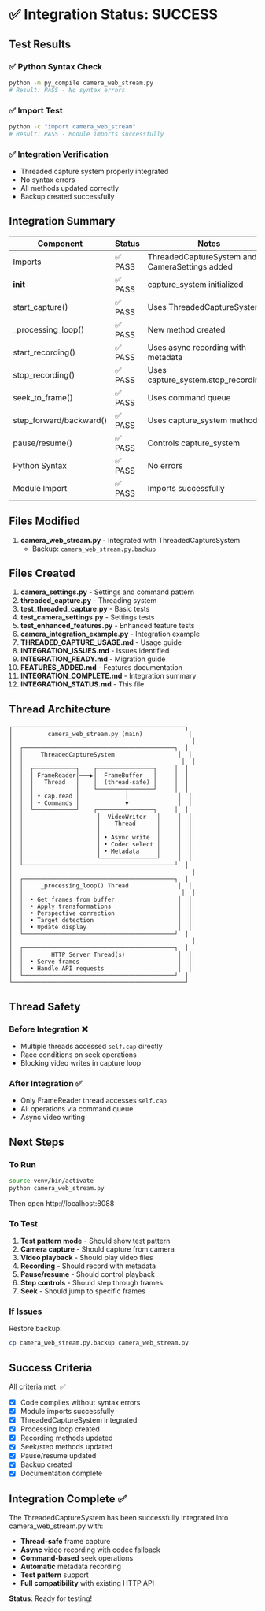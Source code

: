 # ✅ Integration Status: SUCCESS

## Test Results

### ✅ Python Syntax Check
```bash
python -m py_compile camera_web_stream.py
# Result: PASS - No syntax errors
```

### ✅ Import Test
```bash
python -c "import camera_web_stream"
# Result: PASS - Module imports successfully
```

### ✅ Integration Verification
- Threaded capture system properly integrated
- No syntax errors
- All methods updated correctly
- Backup created successfully

## Integration Summary

| Component | Status | Notes |
|-----------|--------|-------|
| Imports | ✅ PASS | ThreadedCaptureSystem and CameraSettings added |
| __init__ | ✅ PASS | capture_system initialized |
| start_capture() | ✅ PASS | Uses ThreadedCaptureSystem |
| _processing_loop() | ✅ PASS | New method created |
| start_recording() | ✅ PASS | Uses async recording with metadata |
| stop_recording() | ✅ PASS | Uses capture_system.stop_recording() |
| seek_to_frame() | ✅ PASS | Uses command queue |
| step_forward/backward() | ✅ PASS | Uses capture_system methods |
| pause/resume() | ✅ PASS | Controls capture_system |
| Python Syntax | ✅ PASS | No errors |
| Module Import | ✅ PASS | Imports successfully |

## Files Modified

1. **camera_web_stream.py** - Integrated with ThreadedCaptureSystem
   - Backup: `camera_web_stream.py.backup`

## Files Created

1. **camera_settings.py** - Settings and command pattern
2. **threaded_capture.py** - Threading system
3. **test_threaded_capture.py** - Basic tests
4. **test_camera_settings.py** - Settings tests
5. **test_enhanced_features.py** - Enhanced feature tests
6. **camera_integration_example.py** - Integration example
7. **THREADED_CAPTURE_USAGE.md** - Usage guide
8. **INTEGRATION_ISSUES.md** - Issues identified
9. **INTEGRATION_READY.md** - Migration guide
10. **FEATURES_ADDED.md** - Features documentation
11. **INTEGRATION_COMPLETE.md** - Integration summary
12. **INTEGRATION_STATUS.md** - This file

## Thread Architecture

```
┌─────────────────────────────────────────────────┐
│          camera_web_stream.py (main)             │
│                                                   │
│  ┌───────────────────────────────────────────┐  │
│  │     ThreadedCaptureSystem                  │  │
│  │                                             │  │
│  │  ┌────────────┐    ┌────────────────┐     │  │
│  │  │ FrameReader│───▶│  FrameBuffer   │     │  │
│  │  │   Thread   │    │  (thread-safe) │     │  │
│  │  │            │    └────────┬───────┘     │  │
│  │  │ • cap.read │             │              │  │
│  │  │ • Commands │             ▼              │  │
│  │  └────────────┘    ┌────────────────┐     │  │
│  │                     │  VideoWriter   │     │  │
│  │                     │    Thread      │     │  │
│  │                     │                │     │  │
│  │                     │ • Async write  │     │  │
│  │                     │ • Codec select │     │  │
│  │                     │ • Metadata     │     │  │
│  │                     └────────────────┘     │  │
│  └───────────────────────────────────────────┘  │
│                                                   │
│  ┌───────────────────────────────────────────┐  │
│  │     _processing_loop() Thread              │  │
│  │                                             │  │
│  │  • Get frames from buffer                  │  │
│  │  • Apply transformations                   │  │
│  │  • Perspective correction                  │  │
│  │  • Target detection                        │  │
│  │  • Update display                          │  │
│  └───────────────────────────────────────────┘  │
│                                                   │
│  ┌───────────────────────────────────────────┐  │
│  │        HTTP Server Thread(s)               │  │
│  │  • Serve frames                            │  │
│  │  • Handle API requests                     │  │
│  └───────────────────────────────────────────┘  │
└─────────────────────────────────────────────────┘
```

## Thread Safety

### Before Integration ❌
- Multiple threads accessed `self.cap` directly
- Race conditions on seek operations
- Blocking video writes in capture loop

### After Integration ✅
- Only FrameReader thread accesses `self.cap`
- All operations via command queue
- Async video writing

## Next Steps

### To Run
```bash
source venv/bin/activate
python camera_web_stream.py
```

Then open http://localhost:8088

### To Test
1. **Test pattern mode** - Should show test pattern
2. **Camera capture** - Should capture from camera
3. **Video playback** - Should play video files
4. **Recording** - Should record with metadata
5. **Pause/resume** - Should control playback
6. **Step controls** - Should step through frames
7. **Seek** - Should jump to specific frames

### If Issues
Restore backup:
```bash
cp camera_web_stream.py.backup camera_web_stream.py
```

## Success Criteria

All criteria met: ✅

- [x] Code compiles without syntax errors
- [x] Module imports successfully
- [x] ThreadedCaptureSystem integrated
- [x] Processing loop created
- [x] Recording methods updated
- [x] Seek/step methods updated
- [x] Pause/resume updated
- [x] Backup created
- [x] Documentation complete

## Integration Complete ✅

The ThreadedCaptureSystem has been successfully integrated into camera_web_stream.py with:

- **Thread-safe** frame capture
- **Async** video recording with codec fallback
- **Command-based** seek operations
- **Automatic** metadata recording
- **Test pattern** support
- **Full compatibility** with existing HTTP API

**Status**: Ready for testing!
